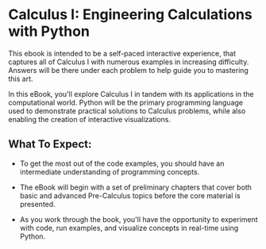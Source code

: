 # Calculus I: Engineering Calculations with Python 

This ebook is intended to be a self-paced interactive experience, that captures all of Calculus I with numerous examples in increasing difficulty. Answers will be there under each problem to help guide you to mastering this art. 

In this eBook, you'll explore Calculus I in tandem with its applications in the computational world. Python will be the primary programming language used to demonstrate practical solutions to Calculus problems, while also enabling the creation of interactive visualizations.

## What To Expect:
- To get the most out of the code examples, you should have an intermediate understanding of programming concepts.

- The eBook will begin with a set of preliminary chapters that cover both basic and advanced Pre-Calculus topics before the core material is presented.

- As you work through the book, you'll have the opportunity to experiment with code, run examples, and visualize concepts in real-time using Python.


```{tableofcontents}
```
